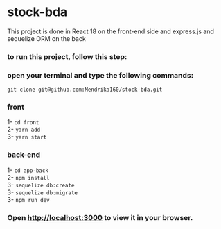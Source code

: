 # stock-bda  
This project is done in React 18 on the front-end side and express.js and sequelize ORM on the back  
### to run this project, follow this step:  
### open your terminal and type the following commands:  
`git clone git@github.com:Mendrika160/stock-bda.git`  
### front
1-  `cd front`  
2-  `yarn add`  
3-  `yarn start`  
### back-end  
1- `cd app-back`  
2-  `npm install`  
3-  `sequelize db:create`  
3-  `sequelize db:migrate`  
3-  `npm run dev`  

### Open [http://localhost:3000](http://localhost:3000) to view it in your browser. 
